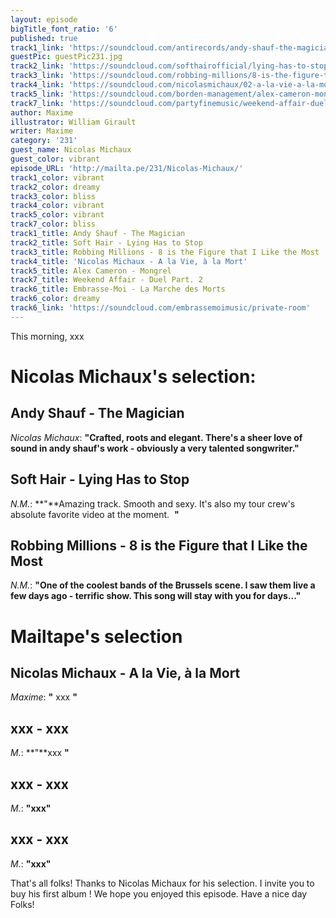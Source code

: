 ```yaml
---
layout: episode
bigTitle_font_ratio: '6'
published: true
track1_link: 'https://soundcloud.com/antirecords/andy-shauf-the-magician'
guestPic: guestPic231.jpg
track2_link: 'https://soundcloud.com/softhairofficial/lying-has-to-stop-single'
track3_link: 'https://soundcloud.com/robbing-millions/8-is-the-figure-that-i-like-the-most'
track4_link: 'https://soundcloud.com/nicolasmichaux/02-a-la-vie-a-la-mort'
track5_link: 'https://soundcloud.com/borden-management/alex-cameron-mongrel'
track7_link: 'https://soundcloud.com/partyfinemusic/weekend-affair-duel-part-2'
author: Maxime
illustrator: William Girault
writer: Maxime
category: '231'
guest_name: Nicolas Michaux
guest_color: vibrant
episode_URL: 'http://mailta.pe/231/Nicolas-Michaux/'
track1_color: vibrant
track2_color: dreamy
track3_color: bliss
track4_color: vibrant
track5_color: vibrant
track7_color: bliss
track1_title: Andy Shauf - The Magician
track2_title: Soft Hair - Lying Has to Stop
track3_title: Robbing Millions - 8 is the Figure that I Like the Most
track4_title: 'Nicolas Michaux - A la Vie, à la Mort'
track5_title: Alex Cameron - Mongrel
track7_title: Weekend Affair - Duel Part. 2
track6_title: Embrasse-Moi - La Marche des Morts
track6_color: dreamy
track6_link: 'https://soundcloud.com/embrassemoimusic/private-room'
---
```

<p id="introduction">This morning, xxx  </p>
 
# Nicolas Michaux's selection:

## Andy Shauf - The Magician
_Nicolas Michaux_: **"**Crafted, roots and elegant. There's a sheer love of sound in andy shauf's work - obviously a very talented songwriter.**"** 

## Soft Hair - Lying Has to Stop
_N.M._: **"**Amazing track. Smooth and sexy. It's also my tour crew's absolute favorite video at the moment.  **"**

## Robbing Millions - 8 is the Figure that I Like the Most
_N.M._: **"**One of the coolest bands of the Brussels scene. I saw them live a few days ago - terrific show. This song will stay with you for days...**"**

# Mailtape's selection

## Nicolas Michaux - A la Vie, à la Mort
_Maxime_: **"** xxx **"**

## xxx - xxx
_M._: **"**xxx **"**

## xxx - xxx
_M._: **"**xxx**"**

## xxx - xxx
_M._: **"**xxx**"**

<p id="outroduction">That's all folks! Thanks to Nicolas Michaux for his selection. I invite you to buy his first album ! We hope you enjoyed this episode. Have a nice day Folks!</p>